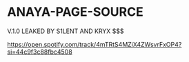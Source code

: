 # ANAYA-PAGE-SOURCE
V.1.0 LEAKED BY S1LENT AND KRYX $$$

https://open.spotify.com/track/4mTRtS4MZiX4ZWsvrFxOP4?si=44c9f3c88fbc4508

